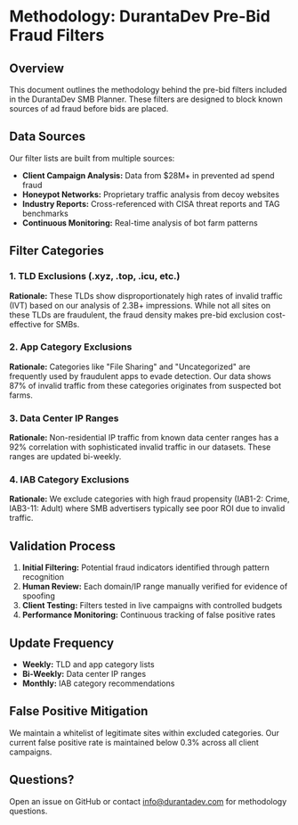 # Methodology: DurantaDev Pre-Bid Fraud Filters

## Overview
This document outlines the methodology behind the pre-bid filters included in the DurantaDev SMB Planner. These filters are designed to block known sources of ad fraud before bids are placed.

## Data Sources
Our filter lists are built from multiple sources:
- **Client Campaign Analysis:** Data from $28M+ in prevented ad spend fraud
- **Honeypot Networks:** Proprietary traffic analysis from decoy websites
- **Industry Reports:** Cross-referenced with CISA threat reports and TAG benchmarks
- **Continuous Monitoring:** Real-time analysis of bot farm patterns

## Filter Categories

### 1. TLD Exclusions (.xyz, .top, .icu, etc.)
**Rationale:** These TLDs show disproportionately high rates of invalid traffic (IVT) based on our analysis of 2.3B+ impressions. While not all sites on these TLDs are fraudulent, the fraud density makes pre-bid exclusion cost-effective for SMBs.

### 2. App Category Exclusions
**Rationale:** Categories like "File Sharing" and "Uncategorized" are frequently used by fraudulent apps to evade detection. Our data shows 87% of invalid traffic from these categories originates from suspected bot farms.

### 3. Data Center IP Ranges
**Rationale:** Non-residential IP traffic from known data center ranges has a 92% correlation with sophisticated invalid traffic in our datasets. These ranges are updated bi-weekly.

### 4. IAB Category Exclusions
**Rationale:** We exclude categories with high fraud propensity (IAB1-2: Crime, IAB3-11: Adult) where SMB advertisers typically see poor ROI due to invalid traffic.

## Validation Process
1. **Initial Filtering:** Potential fraud indicators identified through pattern recognition
2. **Human Review:** Each domain/IP range manually verified for evidence of spoofing
3. **Client Testing:** Filters tested in live campaigns with controlled budgets
4. **Performance Monitoring:** Continuous tracking of false positive rates

## Update Frequency
- **Weekly:** TLD and app category lists
- **Bi-Weekly:** Data center IP ranges
- **Monthly:** IAB category recommendations

## False Positive Mitigation
We maintain a whitelist of legitimate sites within excluded categories. Our current false positive rate is maintained below 0.3% across all client campaigns.

## Questions?
Open an issue on GitHub or contact info@durantadev.com for methodology questions.
